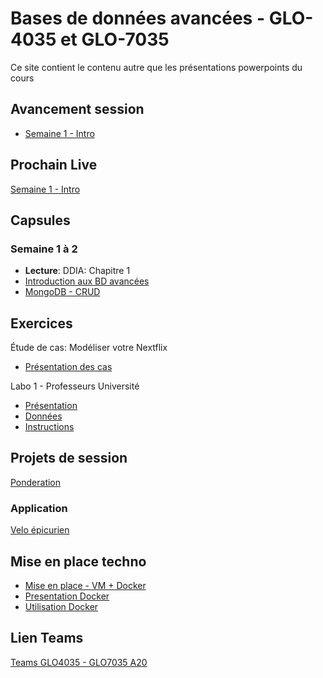 # Bases de données avancées - GLO-4035 et GLO-7035
Ce site contient le contenu autre que les présentations powerpoints du cours

## Avancement session
* [Semaine 1 - Intro](avancement/semaine-01.pdf)

## Prochain Live
[Semaine 1 - Intro](https://youtu.be/8pFhlYkSSQk)

## Capsules

### Semaine 1 à 2
* **Lecture**: DDIA: Chapitre 1
* [Introduction aux BD avancées](https://youtu.be/7lwjnHQb0TQ)
* [MongoDB - CRUD](https://www.youtube.com/watch?v=7Q9DW_-8GnY)

## Exercices
Étude de cas: Modéliser votre Nextflix
* [Présentation des cas](https://youtu.be/7lwjnHQb0TQ)

Labo 1 - Professeurs Université
* [Présentation](https://youtu.be/7FiYAWaPPGc)
* [Données](labo/labo_1/bd_ulaval.json)
* [Instructions](labo/labo_1/instructions.js)

## Projets de session
[Ponderation](evaluation/ponderation.md)

### Application
[Velo épicurien](evaluation/projet_ingenierie.md)

## Mise en place techno
* [Mise en place - VM + Docker](https://youtu.be/RFxvC6cd7eI)
* [Presentation Docker](https://youtu.be/iexpQnSj1X4)
* [Utilisation Docker](https://www.youtube.com/watch?v=gogW8UEzQuE)

## Lien Teams
[Teams GLO4035 - GLO7035 A20](https://teams.microsoft.com/l/team/19%3a4a2a1eece87e41c0ba2cec9995d571d9%40thread.tacv2/conversations?groupId=f8b677e5-52e9-4a99-843a-3f500ba30577&tenantId=56778bd5-6a3f-4bd3-a265-93163e4d5bfe)